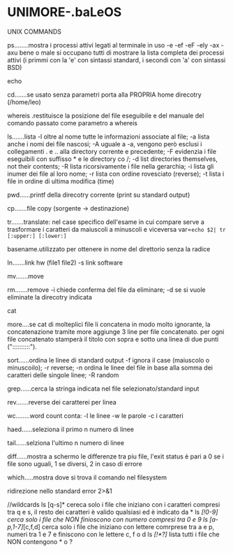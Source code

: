 # UNIMORE-.baLeOS

 UNIX COMMANDS
 
 ps........mostra i processi attivi legati al terminale in uso
           -e -ef -eF -ely -ax -axu bene o male si occupano tutti di mostrare la lista completa dei processi attivi
           (i primmi con la 'e' con sintassi standard, i secondi con 'a' con sintassi BSD)
 
 echo
 
 cd.......se usato senza parametri porta alla PROPRIA home direcotry (/home/leo)
 
 whereis .restituisce la posizione del file eseguibile e del manuale del comando passato come parametro a whereis 
 
 ls.......lista
 	        -l oltre al nome tutte le informazioni associate al file;
 	        -a lista anche i nomi dei file nascosi;
 	       	-A uguale a -a, vengono però esclusi i collegamenti . e .. alla directory corrente e precedente;
 	     	-F evidenzia i file eseguibili con suffisso * e le directory co /;
 	     	-d list directories themselves, not their contents;
 	     	-R lista ricorsivamente i file nella gerarchia;
 	     	-i lista gli inumer dei file al loro nome;
 	     	-r lista con ordine rovesciato (reverse);
 	     	-t lista i file in ordine di ultima modifica (time)

 pwd......printf della direcotry corrente (print su standard output)
 
 cp.......file copy (sorgente -> destinazione)

 tr.......translate: nel case specifico dell'esame in cui compare serve a trasformare i caratteri da maiuscoli a minuscoli e viceversa 
          var=`echo $2| tr [:upper:] [:lower:]`

 basename.utilizzato per ottenere in nome del direttorio senza la radice

 ln.......link hw (file1 file2)
          -s link software

 mv.......move

 rm.......remove
          -i chiede conferma del file da eliminare;
          -d se si vuole eliminate la direcotry indicata

 cat

 more....se cat di molteplici file li concatena in modo molto ignorante, la concatenazione tramite more aggiunge 3 line per file concatenato.
         per ogni file concatenato stamperà il titolo con sopra e sotto una linea di due punti ("::::::::::").
	 
 sort......ordina le linee di standard output
           -f ignora il case (maiuscolo o minuscoilo);
           -r reverse;
           -n ordina le linee del file in base alla somma dei caratteri delle singole linee;
           -R random

 grep......cerca la stringa indicata nel file selezionato/standard input

 rev.......reverse dei caratterei per linea

 wc........word count conta:
	          -l le linee
           -w le parole
           -c i caratteri

 haed......seleziona il primo n numero di linee

 tail......selziona l'ultimo n numero di linee

 diff......mostra a schermo le differenze tra piu file, l'exit status è pari a 0 se i file sono uguali, 1 se diversi, 2 in caso di errore
 
 which.....mostra dove si trova il comando nel filesystem

 ridirezione nello standard error 2>&1

//wildcards
 ls [q-s]*	cereca solo i file che iniziano con i caratteri compresi tra q e s, il resto dei caratteri è valido qualsiasi ed è indicato da *
 ls *[!0-9]  cerca solo i file che NON finioscono con numero compresi tra 0 e 9
 ls [a-p,1-7]*[c,f,d]
 		cerca solo i file che iniziano con lettere comrprese tra a e p, numeri tra 1 e 7
 		e finiscono con le lettere c, f o d
 ls *[!\*\?]* lista tutti i file che NON contengono * o ?

